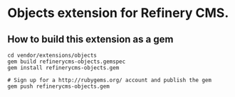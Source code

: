 # Objects extension for Refinery CMS.

## How to build this extension as a gem

    cd vendor/extensions/objects
    gem build refinerycms-objects.gemspec
    gem install refinerycms-objects.gem

    # Sign up for a http://rubygems.org/ account and publish the gem
    gem push refinerycms-objects.gem